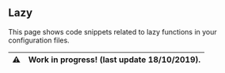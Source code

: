 ## Lazy
This page shows code snippets related to lazy functions
in your configuration files.

:warning: | Work in progress! (last update 18/10/2019).
---: | :----
